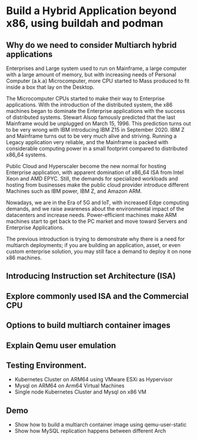 # Build a Hybrid Application beyond x86, using buildah and podman


## Why do we need to consider Multiarch hybrid applications

Enterprises and Large system used to run on Mainframe, a large computer with a large amount of memory, but with increasing needs of Personal Computer (a.k.a) Microcomputer, more CPU started to Mass produced to fit inside a box that lay on the Desktop.

The Microcomputer CPUs started to make their way to Enterprise applications. With the introduction of the distributed system, the x86 machines began to dominate the Enterprise applications with the success of distributed systems. Stewart Alsop famously predicted that the last Mainframe would be unplugged on March 15, 1996. This prediction turns out to be very wrong with IBM introducing IBM Z15 in September 2020. IBM Z and Mainframe turns out to be very much alive and striving. Running a Legacy application very reliable, and the Mainframe is packed with considerable computing power in a small footprint compared to distributed x86_64 systems.

Public Cloud and Hyperscaler become the new normal for hosting Enterprise application, with apparent domination of x86_64 ISA from Intel Xeon and AMD EPYC. Still, the demands for specialized workloads and hosting from businesses make the public cloud provider introduce different Machines such as IBM power, IBM Z, and Amazon ARM.

Nowadays, we are in the Era of 5G and IoT, with increased Edge computing demands, and we raise awareness about the environmental impact of the datacenters and increase needs. Power-efficient machines make ARM machines start to get back to the PC market and move toward Servers and Enterprise Applications.

The previous introduction is trying to demonstrate why there is a need for multiarch deployments; if you are building an application, asset, or even custom enterprise solution, you may still face a demand to deploy it on none x86 machines.

## Introducing Instruction set Architecture (ISA)



## Explore commonly used ISA and the Commercial CPU
## Options to build multiarch container images
## Explain Qemu user emulation
## Testing Environment.
   * Kubernetes Cluster on ARM64 using VMware ESXi as Hypervisor
   * Mysql on ARM64 on Arm64 Virtual Machines
   * Single node Kubernetes Cluster and Mysql on x86 VM
## Demo
   * Show how to build a multiarch container image using qemu-user-static
   * Show how MySQL replication happens between different Arch

